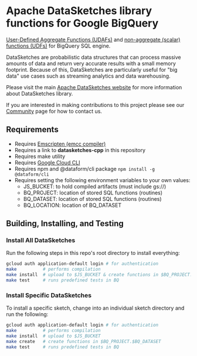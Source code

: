 
<!--
    Licensed to the Apache Software Foundation (ASF) under one
    or more contributor license agreements.  See the NOTICE file
    distributed with this work for additional information
    regarding copyright ownership.  The ASF licenses this file
    to you under the Apache License, Version 2.0 (the
    "License"); you may not use this file except in compliance
    with the License.  You may obtain a copy of the License at

      http://www.apache.org/licenses/LICENSE-2.0

    Unless required by applicable law or agreed to in writing,
    software distributed under the License is distributed on an
    "AS IS" BASIS, WITHOUT WARRANTIES OR CONDITIONS OF ANY
    KIND, either express or implied.  See the License for the
    specific language governing permissions and limitations
    under the License.
-->

# Apache DataSketches library functions for Google BigQuery

[User-Defined Aggregate Functions (UDAFs)](https://cloud.google.com/bigquery/docs/user-defined-aggregates) and
[non-aggregate (scalar) functions (UDFs)](https://cloud.google.com/bigquery/docs/user-defined-functions) for BigQuery SQL engine.

DataSketches are probabilistic data structures that can process massive
amounts of data and return very accurate results with a small memory footprint.
Because of this, DataSketches are particularly useful for "big data" use cases
such as streaming analytics and data warehousing.

Please visit the main
[Apache DataSketches website](https://datasketches.apache.org)
for more information about DataSketches library.

If you are interested in making contributions to this project please see our
[Community](https://datasketches.apache.org/docs/Community/)
page for how to contact us.

## Requirements

- Requires [Emscripten (emcc compiler)](https://emscripten.org/)
- Requires a link to **datasketches-cpp** in this repository
- Requires make utility
- Requires [Google Cloud CLI](https://cloud.google.com/sdk/docs/install)
- Requires npm and @dataform/cli package `npm install -g @dataform/cli`
- Requires setting the following environment variables to your own values:
  - JS_BUCKET: to hold compiled artifacts (must include gs://)
  - BQ_PROJECT: location of stored SQL functions (routines)
  - BQ_DATASET: location of stored SQL functions (routines)
  - BQ_LOCATION: location of BQ_DATASET

## Building, Installing, and Testing

### Install All DataSketches

Run the following steps in this repo's root directory to install everything:
```bash
gcloud auth application-default login # for authentication
make          # performs compilation
make install  # upload to $JS_BUCKET & create functions in $BQ_PROJECT.$BQ_DATASET
make test     # runs predefined tests in BQ
```
### Install Specific DataSketches

To install a specific sketch, change into an individual sketch directory and run
the following:
```bash
gcloud auth application-default login # for authentication
make          # performs compilation
make install  # upload to $JS_BUCKET 
make create   # create functions in $BQ_PROJECT.$BQ_DATASET
make test     # runs predefined tests in BQ
```